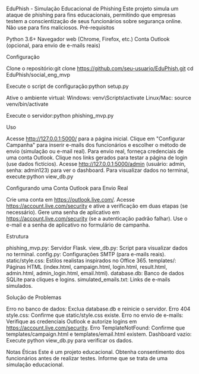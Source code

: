 EduPhish - Simulação Educacional de Phishing
Este projeto simula um ataque de phishing para fins educacionais, permitindo que empresas testem a conscientização de seus funcionários sobre segurança online. Não use para fins maliciosos.
Pré-requisitos

Python 3.6+
Navegador web (Chrome, Firefox, etc.)
Conta Outlook (opcional, para envio de e-mails reais)

Configuração

Clone o repositório:git clone https://github.com/seu-usuario/EduPhish.git
cd EduPhish/social_eng_mvp


Execute o script de configuração:python setup.py


Ative o ambiente virtual:
Windows: venv\Scripts\activate
Linux/Mac: source venv/bin/activate


Execute o servidor:python phishing_mvp.py



Uso

Acesse http://127.0.0.1:5000/ para a página inicial.
Clique em "Configurar Campanha" para inserir e-mails dos funcionários e escolher o método de envio (simulação ou e-mail real).
Para envio real, forneça credenciais de uma conta Outlook.
Clique nos links gerados para testar a página de login (use dados fictícios).
Acesse http://127.0.0.1:5000/admin (usuário: admin, senha: admin123) para ver o dashboard.
Para visualizar dados no terminal, execute:python view_db.py



Configurando uma Conta Outlook para Envio Real

Crie uma conta em https://outlook.live.com/.
Acesse https://account.live.com/security e ative a verificação em duas etapas (se necessário).
Gere uma senha de aplicativo em https://account.live.com/security (se a autenticação padrão falhar).
Use o e-mail e a senha de aplicativo no formulário de campanha.

Estrutura

phishing_mvp.py: Servidor Flask.
view_db.py: Script para visualizar dados no terminal.
config.py: Configurações SMTP (para e-mails reais).
static/style.css: Estilos realistas inspirados no Office 365.
templates/: Páginas HTML (index.html, campaign.html, login.html, result.html, admin.html, admin_login.html, email.html).
database.db: Banco de dados SQLite para cliques e logins.
simulated_emails.txt: Links de e-mails simulados.

Solução de Problemas

Erro no banco de dados: Exclua database.db e reinicie o servidor.
Erro 404 style.css: Confirme que static/style.css existe.
Erro no envio de e-mails: Verifique as credenciais Outlook e autorize logins em https://account.live.com/security.
Erro TemplateNotFound: Confirme que templates/campaign.html e templates/email.html existem.
Dashboard vazio: Execute python view_db.py para verificar os dados.

Notas Éticas
Este é um projeto educacional. Obtenha consentimento dos funcionários antes de realizar testes. Informe que se trata de uma simulação educacional.
